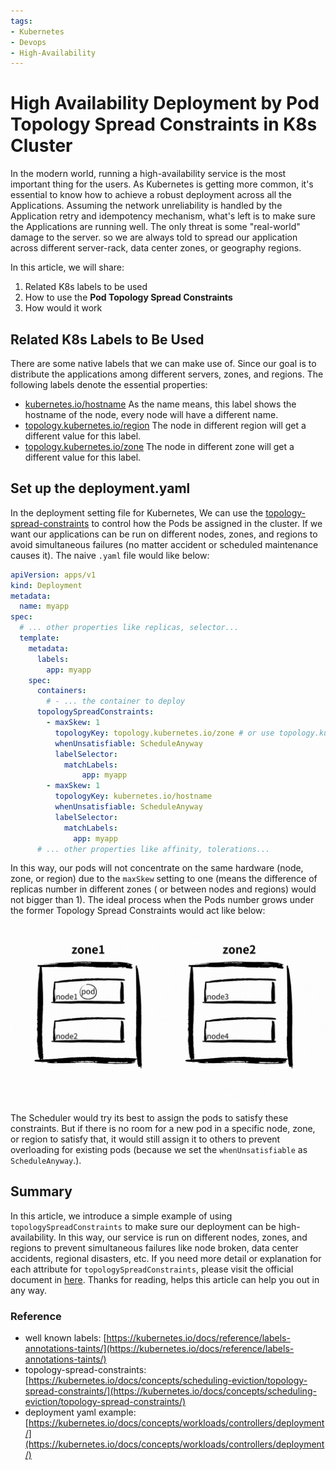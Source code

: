 ```yaml
---
tags:
- Kubernetes
- Devops
- High-Availability
---
```

# High Availability Deployment by Pod Topology Spread Constraints in K8s Cluster

In the modern world, running a high-availability service is the most important thing for the users. As Kubernetes is getting more common, it's essential to know how to achieve a robust deployment across all the Applications. Assuming the network unreliability is handled by the Application retry and idempotency mechanism, what's left is to make sure the Applications are running well. The only threat is some "real-world" damage to the server. so we are always told to spread our application across different server-rack, data center zones, or geography regions.

In this article, we will share:

1. Related K8s labels to be used
2. How to use the **Pod Topology Spread Constraints**
3. How would it work

## Related K8s Labels to Be Used

There are some native labels that we can make use of. Since our goal is to distribute the applications among different servers, zones, and regions. The following labels denote the essential properties:
- [kubernetes.io/hostname](https://kubernetes.io/docs/reference/labels-annotations-taints/#kubernetesiohostname)
  As the name means, this label shows the hostname of the node, every node will have a different name.
- [topology.kubernetes.io/region](https://kubernetes.io/docs/reference/labels-annotations-taints/#topologykubernetesioregion)
  The node in different region will get a different value for this label.
- [topology.kubernetes.io/zone](https://kubernetes.io/docs/reference/labels-annotations-taints/#topologykubernetesiozone)
  The node in different zone will get a different value for this label.

## Set up the deployment.yaml
In the deployment setting file for Kubernetes, We can use the [topology-spread-constraints](https://kubernetes.io/docs/concepts/scheduling-eviction/topology-spread-constraints/) to control how the Pods be assigned in the cluster. If we want our applications can be run on different nodes, zones, and regions to avoid simultaneous failures (no matter accident or scheduled maintenance causes it). The naive `.yaml` file would like below:
```yaml
apiVersion: apps/v1
kind: Deployment
metadata:
  name: myapp
spec:
  # ... other properties like replicas, selector...
  template:
    metadata:
      labels:
        app: myapp
    spec:
      containers:
        # - ... the container to deploy
      topologySpreadConstraints:
        - maxSkew: 1
          topologyKey: topology.kubernetes.io/zone # or use topology.kubernetes.io/region
          whenUnsatisfiable: ScheduleAnyway
          labelSelector:
            matchLabels:
                app: myapp
        - maxSkew: 1
          topologyKey: kubernetes.io/hostname
          whenUnsatisfiable: ScheduleAnyway
          labelSelector:
            matchLabels:
              app: myapp
      # ... other properties like affinity, tolerations...
```

In this way, our pods will not concentrate on the same hardware (node, zone, or region) due to the `maxSkew` setting to one (means the difference of replicas number in different zones ( or between nodes and regions) would not bigger than 1). The ideal process when the Pods number grows under the former Topology Spread Constraints would act like below: 

![result.gif](..%2Fresources%2Fk8s-topology%2Fresult.gif)

The Scheduler would try its best to assign the pods to satisfy these constraints. But if there is no room for a new pod in a specific node, zone, or region to satisfy that, it would still assign it to others to prevent overloading for existing pods (because we set the `whenUnsatisfiable` as `ScheduleAnyway`.).

## Summary
In this article, we introduce a simple example of using `topologySpreadConstraints` to make sure our deployment can be high-availability. In this way, our service is run on different nodes, zones, and regions to prevent simultaneous failures like node broken, data center accidents, regional disasters, etc.
If you need more detail or explanation for each attribute for `topologySpreadConstraints`, please visit the official document in [here](https://kubernetes.io/docs/concepts/scheduling-eviction/topology-spread-constraints/). Thanks for reading, helps this article can help you out in any way.

### Reference
- well known labels: [https://kubernetes.io/docs/reference/labels-annotations-taints/](https://kubernetes.io/docs/reference/labels-annotations-taints/)
- topology-spread-constraints: [https://kubernetes.io/docs/concepts/scheduling-eviction/topology-spread-constraints/](https://kubernetes.io/docs/concepts/scheduling-eviction/topology-spread-constraints/)
- deployment yaml example: [https://kubernetes.io/docs/concepts/workloads/controllers/deployment/](https://kubernetes.io/docs/concepts/workloads/controllers/deployment/)
